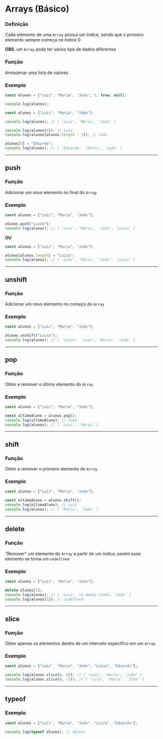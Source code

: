 # Arrays (Básico)

### Definição

Cada elemento de uma `Array` possui um índice, sendo que o primeiro elemento sempre começa no índice 0

**OBS**: um `Array` pode ter vários tipo de dados diferentes

### Função

Armazenar uma lista de valores

### Exemplo

```js
const alunos = ["Luiz", "Maria", "João", 1, true, null];

console.log(alunos);
```

```js
const alunos = ["Luiz", "Maria", "João"];

console.log(alunos); // [ 'Luiz', 'Maria', 'João' ]

console.log(alunos[0]); // Luiz
console.log(alunos[alunos.length - 1]); // João

alunos[0] = "Eduardo";
console.log(alunos); // [ 'Eduardo', 'Maria', 'João' ]
```

---

## push

### Função

Adicionar um novo elemento no final do `Array`

### Exemplo

```js
const alunos = ["Luiz", "Maria", "João"];

alunos.push("Luiza");
console.log(alunos); // [ 'Luiz', 'Maria', 'João', 'Luiza' ]
```

**OU**

```js
const alunos = ["Luiz", "Maria", "João"];

alunos[alunos.length] = "Luiza";
console.log(alunos); // [ 'Luiz', 'Maria', 'João', 'Luiza' ]
```

---

## unshift

### Função

Adicionar um novo elemento no começo do `Array`

### Exemplo

```js
const alunos = ["Luiz", "Maria", "João"];

alunos.unshift("Luiza");
console.log(alunos); // [ 'Luiza', 'Luiz', 'Maria', 'João' ]
```

---

## pop

### Função

Obter e remover o último elemento do `Array`

### Exemplo

```js
const alunos = ["Luiz", "Maria", "João"];

const ultimoAluno = alunos.pop();
console.log(ultimoAluno); // João
console.log(alunos); // [ 'Luiz', 'Maria' ]
```

---

## shift

### Função

Obter e remover o primeiro elemento do `Array`

### Exemplo

```js
const alunos = ["Luiz", "Maria", "João"];

const ultimoAluno = alunos.shift();
console.log(ultimoAluno); // Luiz
console.log(alunos); // [ 'Maria', 'João' ]
```

---

## delete

### Função

"Remover" um elemento do `Array` a partir de um índice, porém esse elemento se torna um `undefined`

### Exemplo

```js
const alunos = ["Luiz", "Maria", "João"];

delete alunos[1];
console.log(alunos); // [ 'Luiz', <1 empty item>, 'João' ]
console.log(alunos[1]); // undefined
```

---

## slice

### Função

Obter apenas os elementos dentro de um intervalo específico em um `Array`

### Exemplo

```js
const alunos = ["Luiz", "Maria", "João", "Luiza", "Eduardo"];

console.log(alunos.slice(0, 3)); // [ 'Luiz', 'Maria', 'João' ]
console.log(alunos.slice(0, -2)); // [ 'Luiz', 'Maria', 'João' ]
```

---

## typeof

### Exemplo

```js
const alunos = ["Luiz", "Maria", "João", "Luiza", "Eduardo"];

console.log(typeof alunos); // object
```
